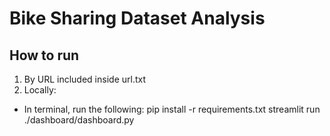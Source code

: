 # Bike Sharing Dataset Analysis

## How to run
1. By URL included inside url.txt
2. Locally:
-    In terminal, run the following:
      pip install -r requirements.txt
      streamlit run ./dashboard/dashboard.py
     
